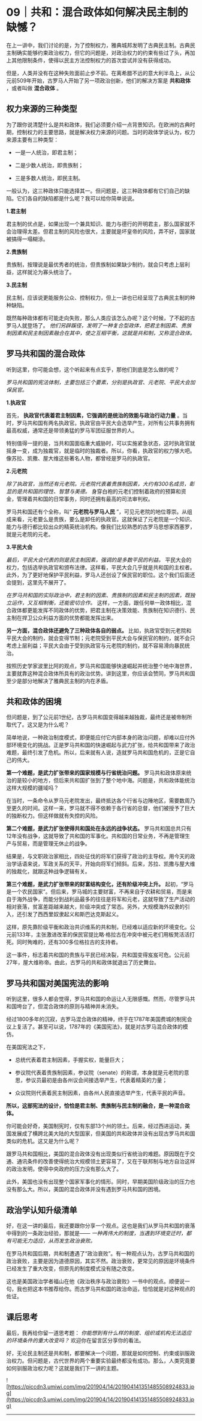# 09｜共和：混合政体如何解决民主制的缺憾？

在上一讲中，我们讨论的是，为了控制权力，雅典城邦发明了古典民主制。古典民主制确实能够约束政治权力，但它的问题是，对政治权力的约束有些过了头，再加上其他限制条件，使得以民主方法控制权力的首次尝试并没有获得成功。

但是，人类并没有在这种失败面前止步不前。在离希腊不远的意大利半岛上，从公元前509年开始，古罗马人开始了另一项政治创新，他们的解决方案是 **共和政体** ，或者叫做 **混合政体** 。

## 权力来源的三种类型

为了跟你说清楚什么是共和政体，我们必须要介绍一点背景知识。在欧洲的古典时期，控制权力的主要思路，就是解决权力来源的问题。当时的政体学说认为，权力来源主要有三种类型：

* 一是一人统治，即君主制；

* 二是少数人统治，即贵族制；

* 三是多数人统治，即民主制。

一般认为，这三种政体只能选择其一。但问题是，这三种政体都有它们自己的缺陷。它们各自的缺陷都是什么呢？我可以给你简单说说。

 **1.君主制**

君主制的优点是，如果出现一个兼具知识、能力与德行的开明君主，那么国家就不会治理得太差。但君主制的风险也很大，主要就是坏皇帝的风险，弄不好，国家就被搞得一塌糊涂。

 **2.贵族制**

贵族制，按理说是最优秀者的统治，但贵族制如果缺少制约，就会只考虑上层利益，这样就沦为寡头统治了。

 **3.民主制**

民主制，应该说更能服务公众、控制权力，但上一讲也已经呈现了古典民主制的种种缺陷。

既然每种政体都有可能走向失败，那么人类应该怎么办呢？这个时候，了不起的古罗马人就登场了。 *他们另辟蹊径，发明了一种复合型政体，把君主制因素、贵族制因素和民主制因素融合在其中，使之互相平衡，这就是共和制，又称混合政体。*

## 罗马共和国的混合政体

听到这里，你可能会想，这个听起来有点玄乎，那他们到底是怎么做的呢？

 *罗马共和国的宪法体制，主要包括三个要素，分别是执政官、元老院、平民大会加保民官。*

 **1.执政官**

首先， **执政官代表着君主制因素，它强调的是统治的效能与政治行动力量** 。当时，罗马共和国有两名执政官。执政官由平民大会选举产生，对所有公共事务拥有最高权威，通常还是带领勇猛的罗马军团征服世界的人。

特别值得一提的是，当共和国面临重大威胁时，可以实施紧急状态，这时执政官就摇身一变，成为独裁官，就是临时的独裁者。所以，你看，执政官的权力够大吧。像苏拉、凯撒、屋大维这些著名人物，都曾经是罗马的执政官。

 **2.元老院**

 *除了执政官，当然还有元老院。元老院代表着贵族制因素，大约有300名成员，彰显的是共和国的理性、智慧与美德。* 身穿白袍的元老们控制着政府的预算和资金，管理着共和国的日常事务，同时还拥有最高的司法审判权。

罗马共和国还有个全称，叫“ **元老院与罗马人民** ”，可见元老院的地位尊崇。从组成来看，元老要么是贵族，要么是卸任的执政官。这就保证了元老院是一个知识、能力与德行都比较出众的精英统治机构。像我们比较熟悉的古罗马思想家西塞罗，就是元老院的元老。

 **3.平民大会**

 *最后，平民大会代表的则是民主制因素，强调的是多数平民的利益。* 平民大会的权力，包括选举执政官和颁布法律。这样看，平民大会几乎就是共和国的主权者。此外，为了更好地保护平民利益，罗马人还创设了保民官的职位。这个我们后面还会提到，这里先不展开了。

 *在罗马共和国的实际政治中，君主制的因素、贵族制的因素和民主制的因素，既独立运作，又互相制衡，还能密切合作。* 这样，一方面，跟任何单一政体相比，混合政体都更能发挥不同政体的优势，把君主制在决策效能、贵族制在知识德行、民主制在捍卫公众利益方面的优势都能发挥出来。

 **另一方面，混合政体还避免了三种政体各自的弱点。** 比如，执政官受到元老院和平民大会的制约，就会变得节制；元老院受到平民大会与保民官的制约，就不会只考虑上层利益；平民大会由于受到执政官与元老院的制约，就不容易滑向暴民统治。

按照历史学家波里比阿的观点，罗马共和国能够快速崛起并统治整个地中海世界，主要就靠这种混合政体所具有的政治优势。讲到这里，你应该会赞同，罗马共和国至少是部分地解决了雅典民主制的内在矛盾。

## 共和政体的困境

但问题是，到了公元前1世纪，古罗马共和国变得越来越独裁，最终还是被帝制所取代了。这又是为什么呢？

简单地说，一种政治制度模式，即便能应付它内部本身的政治问题，却难以应付外部环境变化的挑战。正是罗马共和国的快速崛起与武力扩张，给共和国带来了政治难题，最终引发了危机。所以，后来就有人说，造就罗马共和国危机的，正是它自己的伟大。

 **第一个难题，是武力扩张带来的国家规模与行省统治问题。** 罗马共和政体原来统治的是较小的地方，但后来共和国扩张到了整个地中海。问题是，共和政体能统治这样大规模的疆域吗？

在当时，一条命令从罗马元老院发出，最终抵达各个行省与边陲地区，需要数周乃至更久的时间。这样一来，罗马就不得不依赖于各行省的总督，他们被授予了巨大的独断权力。但这样做就有失控的风险。

 **第二个难题，是武力扩张使得共和国处在永远的战争状态。** 罗马共和国总共只有12年没有战争，这就导致了共和国的军事化。共和国的日常业务，不再是管理生产与贸易，而是管理无休止的战争。

结果是，与文职政治家相比，四处征伐的将军们获得了政治的主导权。用今天的政治学话语来说，军政关系的天平，开始向将军们倾斜。后来，苏拉、凯撒与屋大维的独裁化，就跟这种战争逻辑有关。

 **第三个难题，是武力扩张带来的财富结构变化，还有阶级冲突上升。** 起初，“罗马是一个农民国家”。但后来，罗马城的主要财富，不再来自于农耕和贸易，而是来自于海外战争，而能分到战利品最多的往往是将军和元老，这就导致了生产活动的相对衰落，贫富差距越来越大，阶级冲突成了常态。另外，大规模海外奴隶的引入，还引发了西西里奴隶起义和斯巴达克斯起义。

这样，原先靠阶级平衡和政治共识维系的共和制，已经难以适应新的环境变化。公元前133年，主张激进改革的保民官提比略·格拉古在冲突中被元老们用板凳活活打死。同时殉难的，还有300多位格拉古的支持者。

这一事件，标志着共和国的贵族与平民已经决裂，共和国变得岌岌可危。公元前27年，屋大维称帝。由此，古罗马的共和政体就退出了历史舞台。

## 罗马共和国对美国宪法的影响

听到这里，很多人都会觉得，罗马共和国的命运让人无限感慨。然而，尽管罗马共和国垮台了，但混合政体的原则与精神并未消失。

经过1800多年的沉寂，古罗马混合政体的精神，终于在1787年美国费城的制宪会议上复活了。甚至可以说，1787年的《美国宪法》，就是对古罗马混合政体的模仿。

在美国宪法之下，

* 总统代表着君主制因素，手握实权，能量巨大；

* 参议院代表着贵族制因素，参议院（senate）的称谓，本身就是元老院的意思，参议员最初是由各州议会间接选举产生，代表着精英的力量；

* 众议院则代表着民主制因素，由各州人民直接选举产生，代表平民的声音。

 **所以，这部宪法的设计，恰恰是君主制、贵族制与民主制的融合，是一种混合政体。**

你可能会好奇，美国制宪时，仅有东部13个州的领土。后来，经过西进运动，美国发展成了横跨北美大陆的大型国家，但美国的共和政体并没有出现古罗马共和国类似的危机。这又是为什么呢？

跟罗马共和国相比，美国的混合政体没有出现类似行省统治的难题。原因既在于交通、通讯条件的改善使得统治大规模领土更容易了，又在于联邦制与地方自治这样的政治发明，使得中央政府的压力没有那么大了。

此外，美国也没有出现整个国家军事化的情形。同时，早期美国阶级政治的压力也没有那么大。所以，美国的混合政体并没有遇到罗马共和国的困境。

## 政治学认知升级清单

好，在这一讲的最后，我还要跟你分享一个观点。这也是我们从罗马共和国的衰落中得到的一条政治经验，那就是—— *一种再伟大的制度，当遇到环境变迁时，都有可能无力适应，从而发生政治衰败。*

在罗马共和国后期，共和制遭遇了“政治衰败”。有一种观点认为，古罗马共和国的政治衰败，主要是因为道德原因，其实不然。政治衰败，更常见的原因是环境条件已经发生了重大改变，但原先的制度模式没有随之改变。

这也是美国政治学者福山在他《政治秩序与政治衰败》一书中的观点。顺便说一句，我也把这本书推荐给你。而古罗马共和国的政治命运，恰恰就是对这种观点的佐证。

## 课后思考

最后，我再给你留一道思考题： *你能想到有什么样的制度、组织或机构无法适应的环境条件的重大改变吗？* 欢迎你在留言区分享你的看法。

好，无论民主制还是共和制，都要解决一个问题，那就是如何控制、约束或驯服政治权力。但问题是，古代世界的两个重要实验最终都没有成功。那么，人类究竟要如何驯服政治权力呢？这就是我们下一讲的主题。

![https://piccdn3.umiwi.com/img/201904/14/201904141351485508924833.jpg](https://piccdn3.umiwi.com/img/201904/14/201904141351485508924833.jpg)

---
